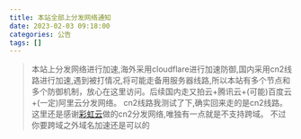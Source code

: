```yaml
---
title: 本站全部上分发网络通知
date: 2023-02-03 09:18:00
categories: 公告
tags: []
---
```


>本站上分发网络进行加速,海外采用cloudflare进行加速防御,国内采用cn2线路进行加速,遇到被打情况,将可能走备用服务器线路,所以本站有多个节点和多个防御机制，放心在这里访问。后续国内走又拍云+腾讯云+(可能)百度云+(一定)阿里云分发网络。    cn2线路我测试了下,确实回来走的是cn2线路。这里还是感谢[彩虹云][1]做的cn2分发网络,唯独有一点就是不支持跨域。    不过你要跨域之外域名加速还是可以的

[1]: https://www.cccyun.net/?invite=171635
